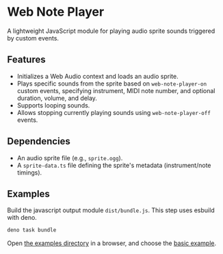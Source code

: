 # Web Note Player

A lightweight JavaScript module for playing audio sprite sounds triggered by
custom events.

## Features

- Initializes a Web Audio context and loads an audio sprite.
- Plays specific sounds from the sprite based on `web-note-player-on` custom
  events, specifying instrument, MIDI note number, and optional duration,
  volume, and delay.
- Supports looping sounds.
- Allows stopping currently playing sounds using `web-note-player-off` events.

## Dependencies

- An audio sprite file (e.g., `sprite.ogg`).
- A `sprite-data.ts` file defining the sprite's metadata (instrument/note
  timings).

## Examples

Build the javascript output module `dist/bundle.js`. This step uses esbuild with
deno.

```bash
deno task bundle
```

Open [the examples directory](examples/) in a browser, and choose the
[basic example](examples/example1.html).

